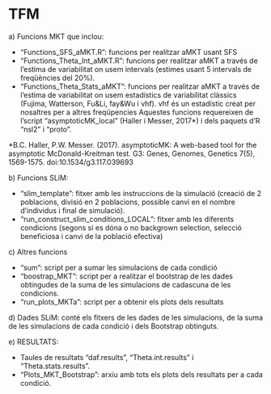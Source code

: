 # TFM
a)	Funcions MKT que inclou:
-	“Functions_SFS_aMKT.R”: funcions per realitzar aMKT usant SFS
-	“Functions_Theta_Int_aMKT.R”: funcions per realitzar aMKT a través de l’estima de variabilitat on usem intervals (estimes usant 5 intervals de freqüències del 20%).
-	“Functions_Theta_Stats_aMKT”: funcions per realitzar aMKT a través de l’estima de variabilitat on usem estadístics de variabilitat clàssics (Fujima, Watterson, Fu&Li, fay&Wu i vhf). vhf és un estadístic creat per nosaltres per a altres freqüpencies
Aquestes funcions requereixen de l’script “asymptoticMK_local”  (Haller i Messer, 2017*) i dels paquets d’R “nsl2” i “proto”.
 
  *B.C. Haller, P.W. Messer. (2017). asymptoticMK: A web-based tool for the asymptotic McDonald-Kreitman test. G3: Genes, Genomes, Genetics 7(5), 1569-1575. doi:10.1534/g3.117.039693

  b)	Funcions SLiM:
-	“slim_template”: fitxer amb les instruccions de la simulació (creació de 2 poblacions, divisió en 2 poblacions, possible canvi en el nombre d’individus i final de simulació).
-	“run_construct_slim_conditions_LOCAL”: fitxer amb les diferents condicions (segons si es dóna o no backgrown selection, selecció beneficiosa i canvi de la població efectiva)

c)	Altres funcions
-	“sum”: script per a sumar les simulacions de cada condició
-	“boostrap_MKT”: script per a realitzar el bootstrap de les dades obtingudes de la suma de les simulacions de cadascuna de les condicions. 
-	“run_plots_MKTa”: script per a obtenir els plots dels resultats

d)	Dades SLiM: conté els fitxers de les dades de les simulacions, de la suma de les simulacions de cada condició i dels Bootstrap obtinguts.

e)	RESULTATS:
-	Taules de resultats “daf.results”, “Theta.int.results” i “Theta.stats.results”.
-	“Plots_MKT_Bootstrap”: arxiu amb tots els plots dels resultats per a cada condició.
